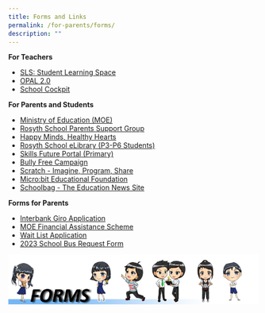 ```yaml
---
title: Forms and Links
permalink: /for-parents/forms/
description: ""
---
```

**For Teachers**
* [SLS: Student Learning Space](https://learning.moe.edu.sg)
* [OPAL 2.0](https://www.opal2.moe.edu.sg/app/learner)
* [School Cockpit](http://schoolcockpit.moe.gov.sg/)

<p> </p>

**For Parents and Students**
* [Ministry of Education (MOE)](https://www.moe.gov.sg/)
* [Rosyth School Parents Support Group](http://rosythpsg.com/)
* [Happy Minds, Healthy Hearts](https://sites.google.com/moe.edu.sg/rosythhmhh/home)
* [Rosyth School eLibrary (P3-P6 Students)](https://schoolibrary.moe.edu.sg/rosyth/cgi-bin/spydus.exe/MSGTRN/WPAC/HOME)
* [Skills Future Portal (Primary)](https://www.myskillsfuture.gov.sg/content/student/en/primary.html)
* [Bully Free Campaign](http://bullyfree.sg/)
* [Scratch - Imagine, Program, Share](https://scratch.mit.edu/)
* [Micro:bit Educational Foundation](https://www.microbit.org/)
* [Schoolbag - The Education News Site](https://www.schoolbag.edu.sg/)
<p> </p>

**Forms for Parents**
* [Interbank Giro Application](https://www.moe.gov.sg/financial-matters/fees/egiro)
* [MOE Financial Assistance Scheme](/files/moe%20fas%20application%20form%20sep%202022.pdf)
* [Wait List Application](/files/wait%20list%20application%20form.pdf)
* [2023 School Bus Request Form](/files/rs%202023%20registration%20form%20other%20levels%20-%2010%20oct%202022.pdf)

![](/images/FORMS%20BANNER.png)